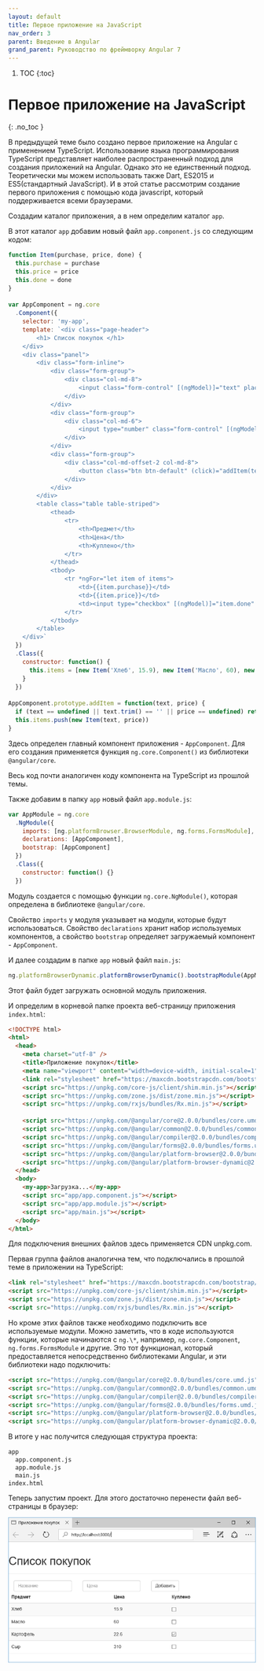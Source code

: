 ```yaml
---
layout: default
title: Первое приложение на JavaScript
nav_order: 3
parent: Введение в Angular
grand_parent: Руководство по фреймворку Angular 7
---
```


<!-- prettier-ignore-start -->
1. TOC
{:toc}

# Первое приложение на JavaScript
{: .no_toc }
<!-- prettier-ignore-end -->

В предыдущей теме было создано первое приложение на Angular с применением TypeScript. Использование языка программирования TypeScript представляет наиболее распространенный подход для создания приложений на Angular. Однако это не единственный подход. Теоретически мы можем использовать также Dart, ES2015 и ES5(стандартный JavaScript). И в этой статье рассмотрим создание первого приложения с помощью кода javascript, который поддерживается всеми браузерами.

Создадим каталог приложения, а в нем определим каталог `app`.

В этот каталог `app` добавим новый файл `app.component.js` со следующим кодом:

```javascript
function Item(purchase, price, done) {
  this.purchase = purchase
  this.price = price
  this.done = done
}

var AppComponent = ng.core
  .Component({
    selector: 'my-app',
    template: `<div class="page-header">
        <h1> Список покупок </h1>
    </div>
    <div class="panel">
        <div class="form-inline">
            <div class="form-group">
                <div class="col-md-8">
                    <input class="form-control" [(ngModel)]="text" placeholder = "Название" />
                </div>
            </div>
            <div class="form-group">
                <div class="col-md-6">
                    <input type="number" class="form-control" [(ngModel)]="price" placeholder="Цена" />
                </div>
            </div>
            <div class="form-group">
                <div class="col-md-offset-2 col-md-8">
                    <button class="btn btn-default" (click)="addItem(text, price)">Добавить</button>
                </div>
            </div>
        </div>
        <table class="table table-striped">
            <thead>
                <tr>
                    <th>Предмет</th>
                    <th>Цена</th>
                    <th>Куплено</th>
                </tr>
            </thead>
            <tbody>
                <tr *ngFor="let item of items">
                    <td>{{item.purchase}}</td>
                    <td>{{item.price}}</td>
                    <td><input type="checkbox" [(ngModel)]="item.done" /></td>
                </tr>
            </tbody>
        </table>
    </div>`
  })
  .Class({
    constructor: function() {
      this.items = [new Item('Хлеб', 15.9), new Item('Масло', 60), new Item('Картофель', 22.6, true), new Item('Сыр', 310)]
    }
  })

AppComponent.prototype.addItem = function(text, price) {
  if (text == undefined || text.trim() == '' || price == undefined) return
  this.items.push(new Item(text, price))
}
```

Здесь определен главный компонент приложения - `AppComponent`. Для его создания применяется функция `ng.core.Component()` из библиотеки `@angular/core`.

Весь код почти аналогичен коду компонента на TypeScript из прошлой темы.

Также добавим в папку `app` новый файл `app.module.js`:

```javascript
var AppModule = ng.core
  .NgModule({
    imports: [ng.platformBrowser.BrowserModule, ng.forms.FormsModule],
    declarations: [AppComponent],
    bootstrap: [AppComponent]
  })
  .Class({
    constructor: function() {}
  })
```

Модуль создается с помощью функции `ng.core.NgModule()`, которая определена в библиотеке `@angular/core`.

Свойство `imports` у модуля указывает на модули, которые будут использоваться. Свойство `declarations` хранит набор используемых компонентов, а свойство `bootstrap` определяет загружаемый компонент - `AppComponent`.

И далее создадим в папке `app` новый файл `main.js`:

```javascript
ng.platformBrowserDynamic.platformBrowserDynamic().bootstrapModule(AppModule)
```

Этот файл будет загружать основной модуль приложения.

И определим в корневой папке проекта веб-страницу приложения `index.html`:

```html
<!DOCTYPE html>
<html>
  <head>
    <meta charset="utf-8" />
    <title>Приложение покупок</title>
    <meta name="viewport" content="width=device-width, initial-scale=1" />
    <link rel="stylesheet" href="https://maxcdn.bootstrapcdn.com/bootstrap/3.3.2/css/bootstrap.min.css" />
    <script src="https://unpkg.com/core-js/client/shim.min.js"></script>
    <script src="https://unpkg.com/zone.js/dist/zone.min.js"></script>
    <script src="https://unpkg.com/rxjs/bundles/Rx.min.js"></script>

    <script src="https://unpkg.com/@angular/core@2.0.0/bundles/core.umd.js"></script>
    <script src="https://unpkg.com/@angular/common@2.0.0/bundles/common.umd.js"></script>
    <script src="https://unpkg.com/@angular/compiler@2.0.0/bundles/compiler.umd.js"></script>
    <script src="https://unpkg.com/@angular/forms@2.0.0/bundles/forms.umd.js"></script>
    <script src="https://unpkg.com/@angular/platform-browser@2.0.0/bundles/platform-browser.umd.js"></script>
    <script src="https://unpkg.com/@angular/platform-browser-dynamic@2.0.0/bundles/platform-browser-dynamic.umd.js"></script>
  </head>
  <body>
    <my-app>Загрузка...</my-app>
    <script src="app/app.component.js"></script>
    <script src="app/app.module.js"></script>
    <script src="app/main.js"></script>
  </body>
</html>
```

Для подключения внешних файлов здесь применяется CDN unpkg.com.

Первая группа файлов аналогична тем, что подключались в прошлой теме в приложении на TypeScript:

```html
<link rel="stylesheet" href="https://maxcdn.bootstrapcdn.com/bootstrap/3.3.2/css/bootstrap.min.css" />
<script src="https://unpkg.com/core-js/client/shim.min.js"></script>
<script src="https://unpkg.com/zone.js/dist/zone.min.js"></script>
<script src="https://unpkg.com/rxjs/bundles/Rx.min.js"></script>
```

Но кроме этих файлов также необходимо подключить все используемые модули. Можно заметить, что в коде используются функции, которые начинаются с `ng.\*`, например, `ng.core.Component`, `ng.forms.FormsModule` и другие. Это тот функционал, который предоставляется непосредственно библиотеками Angular, и эти библиотеки надо подключить:

```html
<script src="https://unpkg.com/@angular/core@2.0.0/bundles/core.umd.js"></script>
<script src="https://unpkg.com/@angular/common@2.0.0/bundles/common.umd.js"></script>
<script src="https://unpkg.com/@angular/compiler@2.0.0/bundles/compiler.umd.js"></script>
<script src="https://unpkg.com/@angular/forms@2.0.0/bundles/forms.umd.js"></script>
<script src="https://unpkg.com/@angular/platform-browser@2.0.0/bundles/platform-browser.umd.js"></script>
<script src="https://unpkg.com/@angular/platform-browser-dynamic@2.0.0/bundles/platform-browser-dynamic.umd.js"></script>
```

В итоге у нас получится следующая структура проекта:

```
app
  app.component.js
  app.module.js
  main.js
index.html
```

Теперь запустим проект. Для этого достаточно перенести файл веб-страницы в браузер:

![Скриншот приложения](first-app-2.png)
